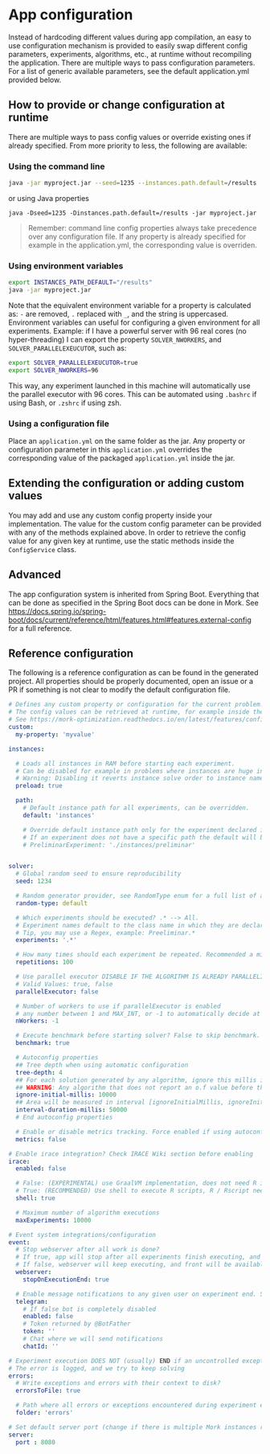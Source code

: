 # App configuration

Instead of hardcoding different values during app compilation, an easy to use configuration mechanism is provided to easily swap different config parameters, experiments, algorithms, etc., at runtime without recompiling the application.
There are multiple ways to pass configuration parameters. For a list of generic available parameters, see the default application.yml provided below.

## How to provide or change configuration at runtime
There are multiple ways to pass config values or override existing ones if already specified. From more priority to less, the following are available:

### Using the command line
```bash
java -jar myproject.jar --seed=1235 --instances.path.default=/results
```
or using Java properties

```
java -Dseed=1235 -Dinstances.path.default=/results -jar myproject.jar
```

> Remember: command line config properties always take precedence over any configuration file. If any property is already specified for example in the application.yml, the corresponding value is overriden.

### Using environment variables
```bash
export INSTANCES_PATH_DEFAULT="/results"
java -jar myproject.jar
```
Note that the equivalent environment variable for a property is calculated as: `-` are removed, `.` replaced with `_`, and the string is uppercased.
Environment variables can useful for configuring a given environment for all experiments. Example: if I have a powerful server with 96 real cores (no hyper-threading)
I can export the property `SOLVER_NWORKERS`, and `SOLVER_PARALLELEXEUCUTOR`, such as:
```bash
export SOLVER_PARALLELEXEUCUTOR=true
export SOLVER_NWORKERS=96
```
This way, any experiment launched in this machine will automatically use the parallel executor with 96 cores. This can be automated using `.bashrc` if using Bash, or `.zshrc` if using zsh.

### Using a configuration file
Place an `application.yml` on the same folder as the jar. Any property or configuration parameter in this `application.yml` overrides the corresponding value of the packaged `application.yml` inside the jar.

## Extending the configuration or adding custom values

You may add and use any custom config property inside your implementation. The value for the custom config parameter can be provided with any of the methods explained above. In order to retrieve the config value for any given key at runtime, use the static methods inside the `ConfigService` class.

## Advanced

The app configuration system is inherited from Spring Boot. Everything that can be done as specified in the Spring Boot docs can be done in Mork. See https://docs.spring.io/spring-boot/docs/current/reference/html/features.html#features.external-config for a full reference.

## Reference configuration
The following is a reference configuration as can be found in the generated project. All properties should be properly documented, open an issue or a PR if something is not clear to modify the default configuration file.

```yml
# Defines any custom property or configuration for the current problem.
# The config values can be retrieved at runtime, for example inside the experiment
# See https://mork-optimization.readthedocs.io/en/latest/features/config/ for more details
custom:
  my-property: 'myvalue'

instances:

  # Loads all instances in RAM before starting each experiment.
  # Can be disabled for example in problems where instances are huge in order to save some RAM.
  # Warning: Disabling it reverts instance solve order to instance name (lexicographically)
  preload: true

  path:
    # Default instance path for all experiments, can be overridden.
    default: 'instances'

    # Override default instance path only for the experiment declared in file PreliminarExperiment.java
    # If an experiment does not have a specific path the default will be used. Example:
    # PreliminarExperiment: './instances/preliminar'


solver:
  # Global random seed to ensure reproducibility
  seed: 1234

  # Random generator provider, see RandomType enum for a full list of available implementations
  random-type: default

  # Which experiments should be executed? .* --> All.
  # Experiment names default to the class name in which they are declared unless overridden.
  # Tip, you may use a Regex, example: Preeliminar.*
  experiments: '.*'

  # How many times should each experiment be repeated. Recommended a minimum of 30
  repetitions: 100

  # Use parallel executor DISABLE IF THE ALGORITHM IS ALREADY PARALLELIZED
  # Valid Values: true, false
  parallelExecutor: false

  # Number of workers to use if parallelExecutor is enabled
  # any number between 1 and MAX_INT, or -1 to automatically decide at runtime (available threads / 2)
  nWorkers: -1

  # Execute benchmark before starting solver? False to skip benchmark.
  benchmark: true

  # Autoconfig properties
  ## Tree depth when using automatic configuration
  tree-depth: 4
  ## For each solution generated by any algorithm, ignore this millis in the area calculation.
  ## WARNING: Any algorithm that does not report an o.f value before this limit is reached is considered invalid
  ignore-initial-millis: 10000
  ## Area will be measured in interval [ignoreInitialMillis, ignoreInitialMillis+intervalDurationMillis]
  interval-duration-millis: 50000
  # End autoconfig properties

  # Enable or disable metrics tracking. Force enabled if using autoconfig.
  metrics: false

# Enable irace integration? Check IRACE Wiki section before enabling
irace:
  enabled: false

  # False: (EXPERIMENTAL) use GraalVM implementation, does not need R installed locally
  # True: (RECOMMENDED) Use shell to execute R scripts, R / Rscript need to be locally installed and in path
  shell: true

  # Maximum number of algorithm executions
  maxExperiments: 10000

# Event system integrations/configuration
event:
  # Stop webserver after all work is done?
  # If true, app will stop after all experiments finish executing, and front end will stop loading. (DEFAULT)
  # If false, webserver will keep executing, and front will be available until manually stopped by the user.
  webserver:
    stopOnExecutionEnd: true

  # Enable message notifications to any given user on experiment end. See
  telegram:
    # If false bot is completely disabled
    enabled: false
    # Token returned by @BotFather
    token: ''
    # Chat where we will send notifications
    chatId: ''

# Experiment execution DOES NOT (usually) END if an uncontrolled exception is propagated
# The error is logged, and we try to keep solving
errors:
  # Write exceptions and errors with their context to disk?
  errorsToFile: true

  # Path where all errors or exceptions encountered during experiment execution will be exported
  folder: 'errors'

# Set default server port (change if there is multiple Mork instances running)
server:
  port : 8080
```
